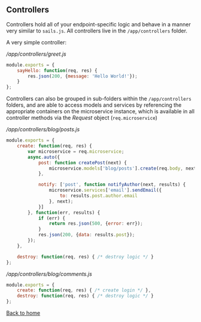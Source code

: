 ## Controllers
Controllers hold all of your endpoint-specific logic and behave in a manner very similar to `sails.js`. All controllers live in the `/app/controllers` folder.  

A very simple controller:  


*/app/controllers/greet.js*
```javascript
module.exports = {
    sayHello: function(req, res) {
        res.json(200, {message: 'Hello World!'});
    }
};
```

Controllers can also be grouped in sub-folders within the `/app/controllers` folders, and are able to access models and services by referencing the appropriate containers on the microservice instance, which is available in all controller methods via the *Request* object (`req.microservice`)


*/app/controllers/blog/posts.js*
```javascript
module.exports = {
    create: function(req, res) {
        var microservice = req.microservice;
        async.auto({
            post: function createPost(next) {
                microservice.models['blog/posts'].create(req.body, next);
            },

            notify: ['post', function notifyAuthor(next, results) {
                microservice.services['email'].sendEmail({
                    to: results.post.author.email
                }, next);
            }]
        }, function(err, results) {
            if (err) {
                return res.json(500, {error: err});
            }
            res.json(200, {data: results.post});
        });
    },

    destroy: function(req, res) { /* destroy logic */ }
};
```
*/app/controllers/blog/comments.js*
```javascript
module.exports = {
    create: function(req, res) { /* create login */ },
    destroy: function(req, res) { /* destroy logic */ }
};
```
[Back to home](/README.md)
